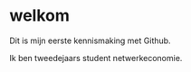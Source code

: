 # welkom
Dit is mijn eerste kennismaking met Github. 

Ik ben tweedejaars student netwerkeconomie. 
